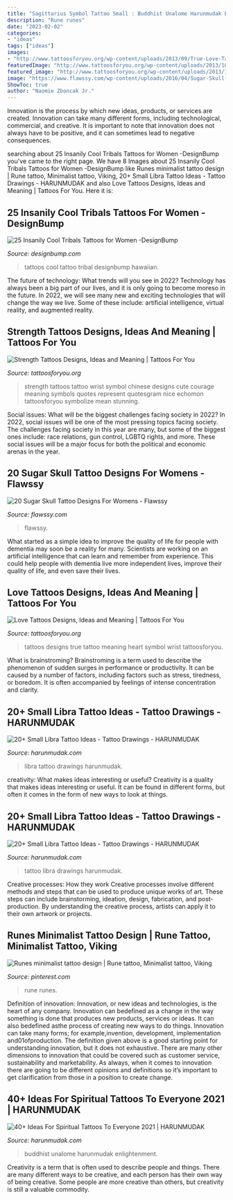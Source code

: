 ```yaml
---
title: "Sagittarius Symbol Tattoo Small : Buddhist Unalome Harunmudak Enlightenment"
description: "Rune runes"
date: "2023-02-02"
categories:
- "ideas"
tags: ["ideas"]
images:
- "http://www.tattoosforyou.org/wp-content/uploads/2013/09/True-Love-Tattoos.jpg"
featuredImage: "http://www.tattoosforyou.org/wp-content/uploads/2013/10/Tattoos-of-Strength-766x1024.jpg"
featured_image: "http://www.tattoosforyou.org/wp-content/uploads/2013/10/Tattoos-of-Strength-766x1024.jpg"
image: "https://www.flawssy.com/wp-content/uploads/2016/04/Sugar-Skull-Girl-Tattoo-ideassss.jpg"
ShowToc: true
author: "Naomie Zboncak Jr."
---
```



Innovation is the process by which new ideas, products, or services are created. Innovation can take many different forms, including technological, commercial, and creative. It is important to note that innovation does not always have to be positive, and it can sometimes lead to negative consequences.

	

		
searching about 25 Insanily Cool Tribals Tattoos for Women -DesignBump you've came to the right page. We have 8 Images about 25 Insanily Cool Tribals Tattoos for Women -DesignBump like Runes minimalist tattoo design | Rune tattoo, Minimalist tattoo, Viking, 20+ Small Libra Tattoo Ideas - Tattoo Drawings - HARUNMUDAK and also Love Tattoos Designs, Ideas and Meaning | Tattoos For You. Here it is:
		
    
## 25 Insanily Cool Tribals Tattoos For Women -DesignBump

<img loading=lazy src="https://cdn.designbump.com/wp-content/uploads/2015/11/New-Hawaiian-Tribal-Tattoos-For-Women.jpg" onerror="this.onerror=null;this.src='https://tse2.mm.bing.net/th?id=OIP.QUbdGKrYwAnFmAuZHzBgXwHaJ4&amp;pid=15.1';" alt="25 Insanily Cool Tribals Tattoos for Women -DesignBump">

_Source: designbump.com_

>tattoos cool tattoo tribal designbump hawaiian. 

	

The future of technology: What trends will you see in 2022?
Technology has always been a big part of our lives, and it is only going to become moreso in the future. In 2022, we will see many new and exciting technologies that will change the way we live. Some of these include: artificial intelligence, virtual reality, and augmented reality.

    
## Strength Tattoos Designs, Ideas And Meaning | Tattoos For You

<img loading=lazy src="http://www.tattoosforyou.org/wp-content/uploads/2013/10/Tattoos-of-Strength-766x1024.jpg" onerror="this.onerror=null;this.src='https://tse4.mm.bing.net/th?id=OIP.Ga1xZwD4G_yEtLD4bs7ZwwHaJ5&amp;pid=15.1';" alt="Strength Tattoos Designs, Ideas and Meaning | Tattoos For You">

_Source: tattoosforyou.org_

>strength tattoos tattoo wrist symbol chinese designs cute courage meaning symbols quotes represent quotesgram nice echomon tattoosforyou symbolize mean stunning. 

	

Social issues: What will be the biggest challenges facing society in 2022?
In 2022, social issues will be one of the most pressing topics facing society. The challenges facing society in this year are many, but some of the biggest ones include: race relations, gun control, LGBTQ rights, and more. These social issues will be a major focus for both the political and economic arenas in the year.

    
## 20 Sugar Skull Tattoo Designs For Womens - Flawssy

<img loading=lazy src="https://www.flawssy.com/wp-content/uploads/2016/04/Sugar-Skull-Girl-Tattoo-ideassss.jpg" onerror="this.onerror=null;this.src='https://tse1.mm.bing.net/th?id=OIP.bc6u4NGsEPN0HfkXmJnsUQHaKw&amp;pid=15.1';" alt="20 Sugar Skull Tattoo Designs For Womens - Flawssy">

_Source: flawssy.com_

>flawssy. 

	

What started as a simple idea to improve the quality of life for people with dementia may soon be a reality for many. Scientists are working on an artificial intelligence that can learn and remember from experience. This could help people with dementia live more independent lives, improve their quality of life, and even save their lives.

    
## Love Tattoos Designs, Ideas And Meaning | Tattoos For You

<img loading=lazy src="http://www.tattoosforyou.org/wp-content/uploads/2013/09/True-Love-Tattoos.jpg" onerror="this.onerror=null;this.src='https://tse1.mm.bing.net/th?id=OIP.Y15wlY3D5CzxPAGo0jLt4gHaKy&amp;pid=15.1';" alt="Love Tattoos Designs, Ideas and Meaning | Tattoos For You">

_Source: tattoosforyou.org_

>tattoos designs true tattoo meaning heart symbol wrist tattoosforyou. 

	

What is brainstroming?
Brainstroming is a term used to describe the phenomenon of sudden surges in performance or productivity. It can be caused by a number of factors, including factors such as stress, tiredness, or boredom. It is often accompanied by feelings of intense concentration and clarity.

    
## 20+ Small Libra Tattoo Ideas - Tattoo Drawings - HARUNMUDAK

<img loading=lazy src="https://harunmudak.com/wp-content/uploads/2020/05/libra-tattoo-ideas-8-683x1024.jpg" onerror="this.onerror=null;this.src='https://tse4.mm.bing.net/th?id=OIP.MK2CAmuV5QJahRp9RzagNQHaLG&amp;pid=15.1';" alt="20+ Small Libra Tattoo Ideas - Tattoo Drawings - HARUNMUDAK">

_Source: harunmudak.com_

>libra tattoo drawings harunmudak. 

	

creativity: What makes ideas interesting or useful?
Creativity is a quality that makes ideas interesting or useful. It can be found in different forms, but often it comes in the form of new ways to look at things.

    
## 20+ Small Libra Tattoo Ideas - Tattoo Drawings - HARUNMUDAK

<img loading=lazy src="https://harunmudak.com/wp-content/uploads/2020/07/Libra-Tattoo-Ideas-Tattoo-Drawings-3-768x1024.jpg" onerror="this.onerror=null;this.src='https://tse1.mm.bing.net/th?id=OIP.eR44mFt95De7g5bUE21AnwHaJ4&amp;pid=15.1';" alt="20+ Small Libra Tattoo Ideas - Tattoo Drawings - HARUNMUDAK">

_Source: harunmudak.com_

>tattoo libra drawings harunmudak. 

	

Creative processes: How they work
Creative processes involve different methods and steps that can be used to produce unique works of art. These steps can include brainstorming, ideation, design, fabrication, and post-production. By understanding the creative process, artists can apply it to their own artwork or projects.

    
## Runes Minimalist Tattoo Design | Rune Tattoo, Minimalist Tattoo, Viking

<img loading=lazy src="https://i.pinimg.com/736x/dc/3a/98/dc3a98ab63e08ac9c24a79dfb0b5b67d.jpg" onerror="this.onerror=null;this.src='https://tse2.mm.bing.net/th?id=OIP.kVlOATEcEGegNcMF_AjFUAHaLO&amp;pid=15.1';" alt="Runes minimalist tattoo design | Rune tattoo, Minimalist tattoo, Viking">

_Source: pinterest.com_

>rune runes. 

	

Definition of innovation:
Innovation, or new ideas and technologies, is the heart of any company. Innovation can bedefined as a change in the way something is done that produces new products, services or ideas. It can also bedefined asthe process of creating new ways to do things. Innovation can take many forms; for example,invention, development, implementation and01ofproduction.
The definition given above is a good starting point for understanding innovation, but it does not exhaustive. There are many other dimensions to innovation that could be covered such as customer service, sustainability and marketability. As always, when it comes to innovation there are going to be different opinions and definitions so it’s important to get clarification from those in a position to create change.

    
## 40+ Ideas For Spiritual Tattoos To Everyone 2021 | HARUNMUDAK

<img loading=lazy src="https://www.harunmudak.com/wp-content/uploads/2020/12/spiritual-tattoos-23-1152x1536.jpg" onerror="this.onerror=null;this.src='https://tse1.mm.bing.net/th?id=OIP.K8jynnELtW_geg6xLH7xdgHaJ4&amp;pid=15.1';" alt="40+ Ideas For Spiritual Tattoos To Everyone 2021 | HARUNMUDAK">

_Source: harunmudak.com_

>buddhist unalome harunmudak enlightenment. 

	

Creativity is a term that is often used to describe people and things. There are many different ways to be creative, and each person has their own way of being creative. Some people are more creative than others, but creativity is still a valuable commodity.

